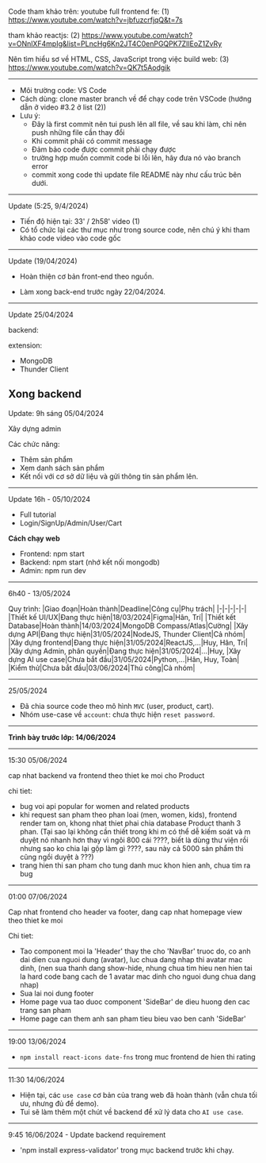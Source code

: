 Code tham khảo trên: youtube
full frontend fe: (1) https://www.youtube.com/watch?v=jbfuzcrfjqQ&t=7s

tham khảo reactjs: (2) https://www.youtube.com/watch?v=ONnlXF4mpIg&list=PLncHg6Kn2JT4C0enPGQPK7ZIlEoZ1ZvRy

Nên tìm hiểu sơ về HTML, CSS, JavaScript trong việc build web: (3) https://www.youtube.com/watch?v=QK7t5Aodgik

---

- Môi trường code: VS Code
- Cách dùng:
  clone master branch về để chạy code trên VSCode
  (hướng dẫn ở video #3.2 ở list (2))
- Lưu ý:
  - Đây là first commit nên tui push lên all file, về sau khi làm, chỉ nên push những file cần thay đổi
  - Khi commit phải có commit message
  - Đảm bảo code được commit phải chạy được
  - trường hợp muốn commit code bi lỗi lên, hãy đưa nó vào branch error
  - commit xong code thì update file README này như cấu trúc bên dưới.

---

Update (5:25, 9/4/2024)

- Tiến độ hiện tại: 33' / 2h58' video (1)
- Có tổ chức lại các thư mục như trong source code, nên chú ý khi tham khảo code video vào code gốc

---

Update (19/04/2024)

- Hoàn thiện cơ bản front-end theo nguồn.

- Làm xong back-end trước ngày 22/04/2024.

---

Update 25/04/2024

backend:

extension:

- MongoDB
- Thunder Client

## **Xong backend**

Update: 9h sáng 05/04/2024

Xây dựng admin

Các chức năng:

- Thêm sản phẩm
- Xem danh sách sản phẩm
- Kết nối với cơ sở dữ liệu và gửi thông tin sản phẩm lên.

---

Update 16h - 05/10/2024

- Full tutorial
- Login/SignUp/Admin/User/Cart

**Cách chạy web**

- Frontend: npm start
- Backend: npm start (nhớ kết nối mongodb)
- Admin: npm run dev

---

6h40 - 13/05/2024

Quy trình:
|Giao đoạn|Hoàn thành|Deadline|Công cụ|Phụ trách|
|-|-|-|-|-|
|Thiết kế UI/UX|Đang thực hiện|18/03/2024|Figma|Hân, Trí|
|Thiết kết Database|Hoàn thành|14/03/2024|MongoDB Compass/Atlas|Cường|
|Xây dựng API|Đang thực hiện|31/05/2024|NodeJS, Thunder Client|Cả nhóm|
|Xây dựng frontend|Đang thực hiện|31/05/2024|ReactJS,...|Huy, Hân, Trí|
|Xây dựng Admin, phân quyền|Đang thực hiện|31/05/2024|...|Huy,
|Xây dựng AI use case|Chưa bắt đầu|31/05/2024|Python,...|Hân, Huy, Toàn|
|Kiểm thử|Chưa bắt đầu|03/06/2024|Thủ công|Cả nhóm|

---

25/05/2024

- Đã chia source code theo mô hình `MVC` (user, product, cart).
- Nhóm use-case về `account`: chưa thực hiện `reset password`.

---

**Trình bày trước lớp: 14/06/2024**

---

15:30 05/06/2024

cap nhat backend va frontend theo thiet ke moi cho Product

chi tiet:

- bug voi api popular for women and related products
- khi request san pham theo phan loai (men, women, kids), frontend render tam on, khong nhat thiet phai chia database Product thanh 3 phan. (Tại sao lại không cần thiết trong khi m có thể dễ kiếm soát và m duyệt nó nhanh hơn thay vì ngôi 800 cái ????, biết là dùng thư viện rồi nhưng sao ko chia lại gộp làm gì ????, sau này cả 5000 sản phẩm thì cũng ngồi duyệt à ???)
- trang hien thi san pham cho tung danh muc khon hien anh, chua tim ra bug

---

01:00 07/06/2024

Cap nhat frontend cho header va footer, dang cap nhat homepage view theo thiet ke moi

Chi tiet:

- Tao component moi la 'Header' thay the cho 'NavBar' truoc do, co anh dai dien cua nguoi dung (avatar), luc chua dang nhap thi avatar mac dinh, (nen sua thanh dang show-hide, nhung chua tim hieu nen hien tai la hard code bang cach de 1 avatar mac dinh cho nguoi dung chua dang nhap)
- Sua lai noi dung footer
- Home page vua tao duoc component 'SideBar' de dieu huong den cac trang san pham
- Home page can them anh san pham tieu bieu vao ben canh 'SideBar'

---

19:00 13/06/2024

- `npm install react-icons date-fns` trong muc frontend de hien thi rating

---

11:30 14/06/2024

- Hiện tại, các `use case` cơ bản của trang web đã hoàn thành (vẫn chưa tối ưu, nhưng đủ để demo).
- Tui sẽ làm thêm một chút về backend để xử lý data cho `AI use case`.

---

9:45 16/06/2024 - Update backend requirement

- 'npm install express-validator' trong mục backend trước khi chạy.
